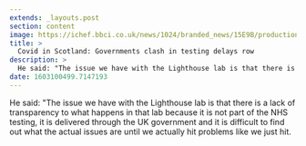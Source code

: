 ```yaml
--- 
extends: _layouts.post 
section: content 
image: https://ichef.bbci.co.uk/news/1024/branded_news/15E9B/production/_114955798_hi063861147.jpg 
title: > 
  Covid in Scotland: Governments clash in testing delays row 
description: > 
  He said: "The issue we have with the Lighthouse lab is that there is a lack of transparency to what happens in that lab because it is not part of the NHS testing, it is delivered through the UK government and it is difficult to find out what the actual issues are until we actually hit problems like we just hit. 
date: 1603100499.7147193 
--- 
```

<div><p>He said: "The issue we have with the Lighthouse lab is that there is a lack of transparency to what happens in that lab because it is not part of the NHS testing, it is delivered through the UK government and it is difficult to find out what the actual issues are until we actually hit problems like we just hit.</p></div>